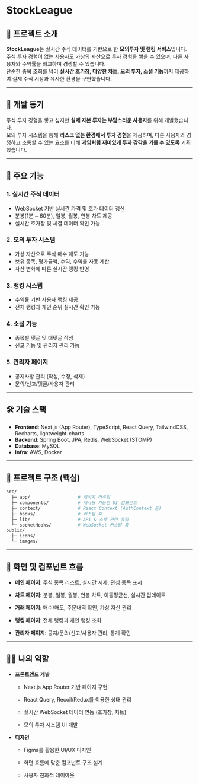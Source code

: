 # StockLeague

## 📌 프로젝트 소개
**StockLeague**는 실시간 주식 데이터를 기반으로 한 **모의투자 및 랭킹 서비스**입니다.  
주식 투자 경험이 없는 사용자도 가상의 자산으로 투자 경험을 쌓을 수 있으며, 다른 사용자와 수익률을 비교하며 경쟁할 수 있습니다.  
단순한 종목 조회를 넘어 **실시간 호가창, 다양한 차트, 모의 투자, 소셜 기능**까지 제공하여 실제 주식 시장과 유사한 환경을 구현했습니다.  

---

## 🎯 개발 동기
주식 투자 경험을 쌓고 싶지만 **실제 자본 투자는 부담스러운 사용자**를 위해 개발했습니다.  
모의 투자 시스템을 통해 **리스크 없는 환경에서 투자 경험**을 제공하며, 다른 사용자와 경쟁하고 소통할 수 있는 요소를 더해 **게임처럼 재미있게 투자 감각을 기를 수 있도록** 기획했습니다.  

---

## 🚀 주요 기능

### 1. 실시간 주식 데이터
- WebSocket 기반 실시간 가격 및 호가 데이터 갱신  
- 분봉(1분 ~ 60분), 일봉, 월봉, 연봉 차트 제공  
- 실시간 호가창 및 체결 데이터 확인 가능  

### 2. 모의 투자 시스템
- 가상 자산으로 주식 매수·매도 가능  
- 보유 종목, 평가금액, 수익, 수익률 자동 계산  
- 자산 변화에 따른 실시간 랭킹 반영  

### 3. 랭킹 시스템
- 수익률 기반 사용자 랭킹 제공  
- 전체 랭킹과 개인 순위 실시간 확인 가능  

### 4. 소셜 기능
- 종목별 댓글 및 대댓글 작성  
- 신고 기능 및 관리자 관리 가능  

### 5. 관리자 페이지
- 공지사항 관리 (작성, 수정, 삭제)  
- 문의/신고/댓글/사용자 관리  

---

## 🛠 기술 스택
- **Frontend**: Next.js (App Router), TypeScript, React Query, TailwindCSS, Recharts, lightweight-charts  
- **Backend**: Spring Boot, JPA, Redis, WebSocket (STOMP)  
- **Database**: MySQL  
- **Infra**: AWS, Docker  

---

## 📂 프로젝트 구조 (핵심)
```bash
src/
  ├─ app/                  # 페이지 라우팅
  ├─ components/           # 재사용 가능한 UI 컴포넌트
  ├─ context/              # React Context (AuthContext 등)
  ├─ hooks/                # 커스텀 훅
  ├─ lib/                  # API & 소켓 관련 유틸
  └─ socketHooks/          # WebSocket 커스텀 훅
public/
  ├─ icons/
  └─ images/
```
---

## 🎨 화면 및 컴포넌트 흐름

- **메인 페이지**: 주식 종목 리스트, 실시간 시세, 관심 종목 표시

- **차트 페이지**: 분봉, 일봉, 월봉, 연봉 차트, 이동평균선, 실시간 업데이트

- **거래 페이지**: 매수/매도, 주문내역 확인, 가상 자산 관리

- **랭킹 페이지**: 전체 랭킹과 개인 랭킹 조회

- **관리자 페이지**: 공지/문의/신고/사용자 관리, 통계 확인

---

## 🧑‍💻 나의 역할

- **프론트엔드 개발**

  - Next.js App Router 기반 페이지 구현

  - React Query, Recoil/Redux를 이용한 상태 관리

  - 실시간 WebSocket 데이터 연동 (호가창, 차트)

  - 모의 투자 시스템 UI 개발

- **디자인**

  - Figma를 활용한 UI/UX 디자인

  - 화면 흐름에 맞춘 컴포넌트 구조 설계

  - 사용자 친화적 레이아웃 
